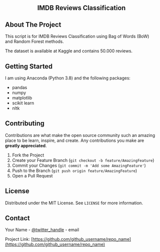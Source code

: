 

<!-- PROJECT LOGO -->
  <h2 align="center">IMDB Reviews Classification</h2>

  <p align="center">


<!-- ABOUT THE PROJECT -->
## About The Project
  
This script is for IMDB Reviews Classification using Bag of Words (BoW) and Random Forest methods.

The dataset is available at Kaggle and contains 50.000 reviews.


## Getting Started

I am using Anaconda (Python 3.8) and the following packages:
- pandas
- numpy
- matplotlib
- scikit learn
- nltk

<!-- CONTRIBUTING -->
## Contributing

Contributions are what make the open source community such an amazing place to be learn, inspire, and create. Any contributions you make are **greatly appreciated**.

1. Fork the Project
2. Create your Feature Branch (`git checkout -b feature/AmazingFeature`)
3. Commit your Changes (`git commit -m 'Add some AmazingFeature'`)
4. Push to the Branch (`git push origin feature/AmazingFeature`)
5. Open a Pull Request


<!-- LICENSE -->
## License

Distributed under the MIT License. See `LICENSE` for more information.


<!-- CONTACT -->
## Contact

Your Name - [@twitter_handle](https://twitter.com/twitter_handle) - email

Project Link: [https://github.com/github_username/repo_name](https://github.com/github_username/repo_name)
